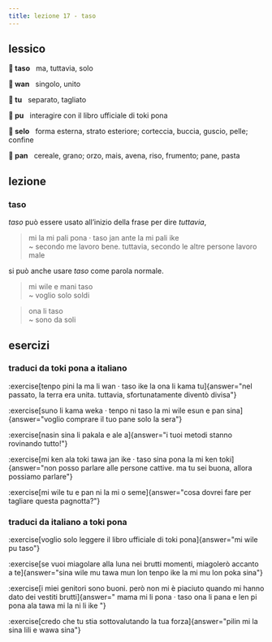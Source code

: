 ```yaml
---
title: lezione 17 - taso 
---
```

## lessico
**󱥨 taso**&nbsp;&nbsp;&nbsp;ma, tuttavia, solo

**󱥳 wan**&nbsp;&nbsp;&nbsp;singolo, unito

**󱥮 tu**&nbsp;&nbsp;&nbsp;separato, tagliato

**󱥕 pu**&nbsp;&nbsp;&nbsp;interagire con il libro ufficiale di toki pona

**󱥘 selo**&nbsp;&nbsp;&nbsp;forma esterna, strato esteriore; corteccia, buccia, guscio, pelle; confine

**󱥋 pan**&nbsp;&nbsp;&nbsp;cereale, grano; orzo, mais, avena, riso, frumento; pane, pasta

## lezione
### taso
*taso* può essere usato all’inizio della frase per dire *tuttavia*,

> mi la mi pali pona · taso jan ante la mi pali ike \
> ~ secondo me lavoro bene. tuttavia, secondo le altre persone lavoro male

si può anche usare *taso* come parola normale.

> mi wile e mani taso \
> ~ voglio solo soldi

> ona li taso \
> ~ sono da soli

## esercizi
### traduci da toki pona a italiano
:exercise[tenpo pini la ma li wan · taso ike la ona li kama tu]{answer="nel passato, la terra era unita. tuttavia, sfortunatamente diventò divisa"}

:exercise[suno li kama weka · tenpo ni taso la mi wile esun e pan sina]{answer="voglio comprare il tuo pane solo la sera"}

:exercise[nasin sina li pakala e ale a]{answer="i tuoi metodi stanno rovinando tutto!"}

:exercise[mi ken ala toki tawa jan ike · taso sina pona la mi ken toki]{answer="non posso parlare alle persone cattive. ma tu sei buona, allora possiamo parlare"}

:exercise[mi wile tu e pan ni la mi o seme]{answer="cosa dovrei fare per tagliare questa pagnotta?"}

### traduci da italiano a toki pona
:exercise[voglio solo leggere il libro ufficiale di toki pona]{answer="mi wile pu taso"}

:exercise[se vuoi miagolare alla luna nei brutti momenti, miagolerò accanto a te]{answer="sina wile mu tawa mun lon tenpo ike la mi mu lon poka sina"}

:exercise[i miei genitori sono buoni. però non mi è piaciuto quando mi hanno dato dei vestiti brutti]{answer=" mama mi li pona · taso ona li pana e len pi pona ala tawa mi la ni li ike "}

:exercise[credo che tu stia sottovalutando la tua forza]{answer="pilin mi la sina lili e wawa sina"}